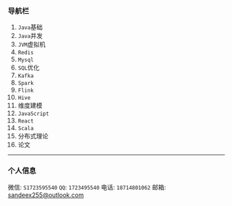 ### 导航栏

1. `Java`基础
2. `Java`并发
3. `JVM`虚拟机
4. `Redis`
5. `Mysql`
6. `SQL`优化 
7. `Kafka`
8. `Spark`
9. `Flink`
10. `Hive`
11. 维度建模
12. `JavaScript`
13. `React`
14. `Scala`
15. 分布式理论
16. 论文

---

### 个人信息

微信: `S1723595540`	`QQ`:	`1723495540`	电话:	`18714801062`	邮箱:	sandeex255@outlook.com




